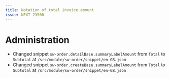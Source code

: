 ```yaml
---
title: Notation of total invoice amount
issue: NEXT-23500
---
```

# Administration
* Changed snippet `sw-order.detailBase.summaryLabelAmount` from `Total` to `Subtotal` at `/src/module/sw-order/snippet/en-GB.json`
* Changed snippet `sw-order.createBase.summaryLabelAmount` from `Total` to `Subtotal` at `/src/module/sw-order/snippet/en-GB.json`
